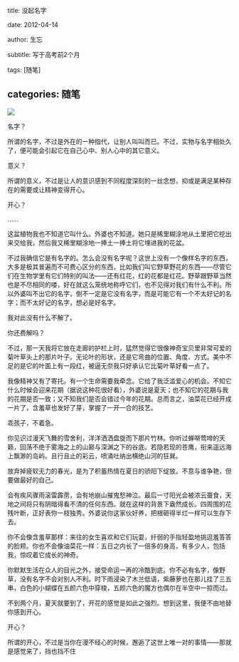 title: 没起名字

date: 2012-04-14

author: 生忘

subtitle: 写于高考前2个月

tags: [随笔]

categories: 随笔
---



![](http://sinacloud.net/music-store/markdownPic/noname.jpeg?KID=sina,2o3w9tlWumQRMwg2TQqi&Expires=1583425428&ssig=LFFUALFcqN)

名字？

所谓的名字，不过是外在的一种指代，让别人叫叫而已。不过，实物与名字相处久了，便可能会引起它在自己心中、别人心中的其它意义。

意义？

所谓的意义，不过是让人的意识感到不同程度深刻的一丝念想，抑或是满足某种存在的需要或让精神变得开心。

开心？

……

这盆植物我也不知道它叫什么。外婆也不知道。她只是稀里糊涂地从土里把它挖出来交给我，然后我又稀里糊涂地一捧土一捧土将它埋进我的花盆。

不过我确信它是有名字的。怎么会没有名字呢？这世上没有一个像样名字的东西，大多是极其普遍而不可费心区分的东西，比如我们叫它野草野花的东西——尽管它们在生物学里有它们特别的叫法——还有红花，红的花都是红花。野草跟野草当然也是不尽相同的喽，好在就这么笼统地称呼它们，也不见得对我们有什么不利。所以外婆叫不出它的名字，倒不一定是它没有名字，而是可能它有一个不太好记的名字；而不太好记的名字，想必是好名字。

我对此没有什么不解了。

你还费解吗？

不过，那一天我将它放在走廊的护栏上时，猛然觉得它很像神奇宝贝里非常可爱的菊叶草头上的那片叶子。无论叶的形状，还是它弯曲的位置、角度、方式。美中不足的是它的叶面上有一段红，被逼无奈我只好承认它比菊叶草好看一点了。

我像精神又有了寄托。有一个生命需要我牵念。它给了我泛滥爱心的机会。不知它什么时候会迎来花期（据说这种花很好看），外婆说是夏天；也不知它的花期与我的花期是否一致；又不知我们是否会错过今年的花期。总而言之，油菜花已经开成一片了，含羞草也发好了芽，掌握了一开一合的技艺。

乖孩子，不着急。

你见识过漫天飞舞的雪舍利，洋洋洒洒盘旋而下那片竹林。你听过蝉啭莺啼的天籁，回荡不绝于雾海之上的山巅与深渊之下的谷底。若隐若现的苍鹰，衔来遥远海上飘渺的岛屿。且行且止的彩云，喷涌吐纳出横绝山河的狂巽。

放弃掉疲软无力的春光，是为了积蓄热情在夏日的骄阳下绽放。不意与谁争艳，但要做最好的自己。

会有疾风骤雨滚雷霹雳，会有地崩山摧鬼愁神泣。最后一寸阳光会被浓云蚕食，天地之间将只有阴暗得看不清的任何东西。就在这样的背景下盎然成长。四周围的花残叶断，正好表你一枝独秀。外婆说你这家伙好养，把根砸得半烂一样可以生存下去。

你不会像含羞草那样：来往的女生喜欢和它们玩耍，纤弱的手指轻盈地挑逗羞答答的脸颊。你也不会像油菜花一样：五日之内长了一倍多的身高，有多少人，包括我，惊叹着它成长的神奇。

你默默生活在众人的目光之外，接受命运一再的冷酷到底。你不必有名字，像野草，没有名字不会对别人不利。时下雨浸染了木兰低语，紫藤萝也在那儿挂了三五串，白色的小蝴蝶在五颜六色中穿梭，五颜六色的魔方也偶尔在半空中一掠而过。

不到两个月，夏天就要到了，开花的感觉是如此之强烈。想到这里，我便不由地替你感到开心。

开心？

所谓的开心，不过是当你在漫不经心的时候，邂逅了这世上唯一对的事情——那就是感觉来了，挡也挡不住